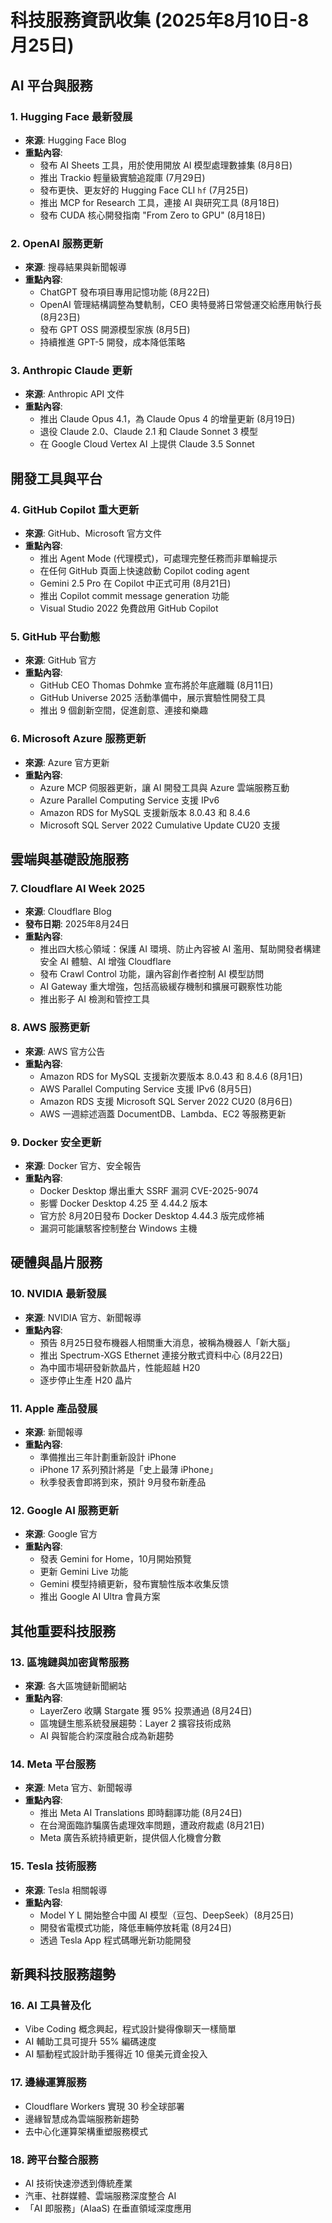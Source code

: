 # 科技服務資訊收集 (2025年8月10日-8月25日)

## AI 平台與服務

### 1. Hugging Face 最新發展
- **來源**: Hugging Face Blog
- **重點內容**:
  - 發布 AI Sheets 工具，用於使用開放 AI 模型處理數據集 (8月8日)
  - 推出 Trackio 輕量級實驗追蹤庫 (7月29日)
  - 發布更快、更友好的 Hugging Face CLI `hf` (7月25日)
  - 推出 MCP for Research 工具，連接 AI 與研究工具 (8月18日)
  - 發布 CUDA 核心開發指南 "From Zero to GPU" (8月18日)

### 2. OpenAI 服務更新
- **來源**: 搜尋結果與新聞報導
- **重點內容**:
  - ChatGPT 發布項目專用記憶功能 (8月22日)
  - OpenAI 管理結構調整為雙軌制，CEO 奧特曼將日常營運交給應用執行長 (8月23日)
  - 發布 GPT OSS 開源模型家族 (8月5日)
  - 持續推進 GPT-5 開發，成本降低策略

### 3. Anthropic Claude 更新
- **來源**: Anthropic API 文件
- **重點內容**:
  - 推出 Claude Opus 4.1，為 Claude Opus 4 的增量更新 (8月19日)
  - 退役 Claude 2.0、Claude 2.1 和 Claude Sonnet 3 模型
  - 在 Google Cloud Vertex AI 上提供 Claude 3.5 Sonnet

## 開發工具與平台

### 4. GitHub Copilot 重大更新
- **來源**: GitHub、Microsoft 官方文件
- **重點內容**:
  - 推出 Agent Mode (代理模式)，可處理完整任務而非單輪提示
  - 在任何 GitHub 頁面上快速啟動 Copilot coding agent
  - Gemini 2.5 Pro 在 Copilot 中正式可用 (8月21日)
  - 推出 Copilot commit message generation 功能
  - Visual Studio 2022 免費啟用 GitHub Copilot

### 5. GitHub 平台動態
- **來源**: GitHub 官方
- **重點內容**:
  - GitHub CEO Thomas Dohmke 宣布將於年底離職 (8月11日)
  - GitHub Universe 2025 活動準備中，展示實驗性開發工具
  - 推出 9 個創新空間，促進創意、連接和樂趣

### 6. Microsoft Azure 服務更新
- **來源**: Azure 官方更新
- **重點內容**:
  - Azure MCP 伺服器更新，讓 AI 開發工具與 Azure 雲端服務互動
  - Azure Parallel Computing Service 支援 IPv6
  - Amazon RDS for MySQL 支援新版本 8.0.43 和 8.4.6
  - Microsoft SQL Server 2022 Cumulative Update CU20 支援

## 雲端與基礎設施服務

### 7. Cloudflare AI Week 2025
- **來源**: Cloudflare Blog
- **發布日期**: 2025年8月24日
- **重點內容**:
  - 推出四大核心領域：保護 AI 環境、防止內容被 AI 濫用、幫助開發者構建安全 AI 體驗、AI 增強 Cloudflare
  - 發布 Crawl Control 功能，讓內容創作者控制 AI 模型訪問
  - AI Gateway 重大增強，包括高級緩存機制和擴展可觀察性功能
  - 推出影子 AI 檢測和管控工具

### 8. AWS 服務更新
- **來源**: AWS 官方公告
- **重點內容**:
  - Amazon RDS for MySQL 支援新次要版本 8.0.43 和 8.4.6 (8月1日)
  - AWS Parallel Computing Service 支援 IPv6 (8月5日)
  - Amazon RDS 支援 Microsoft SQL Server 2022 CU20 (8月6日)
  - AWS 一週綜述涵蓋 DocumentDB、Lambda、EC2 等服務更新

### 9. Docker 安全更新
- **來源**: Docker 官方、安全報告
- **重點內容**:
  - Docker Desktop 爆出重大 SSRF 漏洞 CVE-2025-9074
  - 影響 Docker Desktop 4.25 至 4.44.2 版本
  - 官方於 8月20日發布 Docker Desktop 4.44.3 版完成修補
  - 漏洞可能讓駭客控制整台 Windows 主機

## 硬體與晶片服務

### 10. NVIDIA 最新發展
- **來源**: NVIDIA 官方、新聞報導
- **重點內容**:
  - 預告 8月25日發布機器人相關重大消息，被稱為機器人「新大腦」
  - 推出 Spectrum-XGS Ethernet 連接分散式資料中心 (8月22日)
  - 為中國市場研發新款晶片，性能超越 H20
  - 逐步停止生產 H20 晶片

### 11. Apple 產品發展
- **來源**: 新聞報導
- **重點內容**:
  - 準備推出三年計劃重新設計 iPhone
  - iPhone 17 系列預計將是「史上最薄 iPhone」
  - 秋季發表會即將到來，預計 9月發布新產品

### 12. Google AI 服務更新
- **來源**: Google 官方
- **重點內容**:
  - 發表 Gemini for Home，10月開始預覽
  - 更新 Gemini Live 功能
  - Gemini 模型持續更新，發布實驗性版本收集反馈
  - 推出 Google AI Ultra 會員方案

## 其他重要科技服務

### 13. 區塊鏈與加密貨幣服務
- **來源**: 各大區塊鏈新聞網站
- **重點內容**:
  - LayerZero 收購 Stargate 獲 95% 投票通過 (8月24日)
  - 區塊鏈生態系統發展趨勢：Layer 2 擴容技術成熟
  - AI 與智能合約深度融合成為新趨勢

### 14. Meta 平台服務
- **來源**: Meta 官方、新聞報導
- **重點內容**:
  - 推出 Meta AI Translations 即時翻譯功能 (8月24日)
  - 在台灣面臨詐騙廣告處理效率問題，遭政府裁處 (8月21日)
  - Meta 廣告系統持續更新，提供個人化機會分數

### 15. Tesla 技術服務
- **來源**: Tesla 相關報導
- **重點內容**:
  - Model Y L 開始整合中國 AI 模型（豆包、DeepSeek）(8月25日)
  - 開發省電模式功能，降低車輛停放耗電 (8月24日)
  - 透過 Tesla App 程式碼曝光新功能開發

## 新興科技服務趨勢

### 16. AI 工具普及化
- Vibe Coding 概念興起，程式設計變得像聊天一樣簡單
- AI 輔助工具可提升 55% 編碼速度
- AI 驅動程式設計助手獲得近 10 億美元資金投入

### 17. 邊緣運算服務
- Cloudflare Workers 實現 30 秒全球部署
- 邊緣智慧成為雲端服務新趨勢
- 去中心化運算架構重塑服務模式

### 18. 跨平台整合服務
- AI 技術快速滲透到傳統產業
- 汽車、社群媒體、雲端服務深度整合 AI
- 「AI 即服務」(AIaaS) 在垂直領域深度應用

